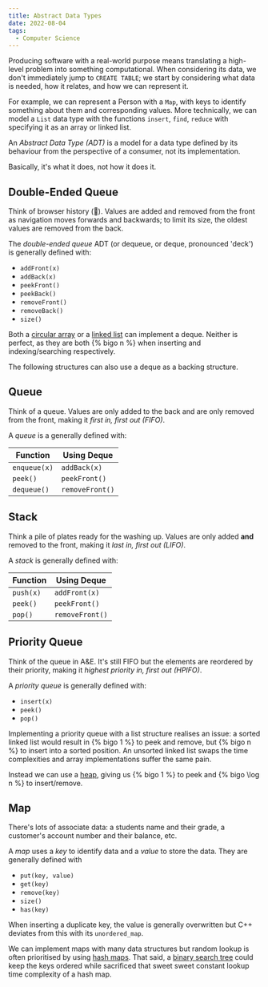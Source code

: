 ```yaml
---
title: Abstract Data Types
date: 2022-08-04
tags:
  - Computer Science
---
```


Producing software with a real-world purpose means translating a high-level
problem into something computational. When considering its data, we don't
immediately jump to `CREATE TABLE`; we start by considering what data is needed,
how it relates, and how we can represent it.

For example, we can represent a Person with a `Map`, with keys to identify
something about them and corresponding values. More technically, we can model a
`List` data type with the functions `insert`, `find`, `reduce` with specifying
it as an array or linked list.

An _Abstract Data Type (ADT)_ is <!--excerpt-->a model for a data type defined
by its behaviour from the perspective of a consumer, not its
implementation.<!--excerpt-->

Basically, it's what it does, not how it does it.

## Double-Ended Queue

Think of browser history (😬). Values are added and removed from the front as
navigation moves forwards and backwards; to limit its size, the oldest values
are removed from the back.

The _double-ended queue_ ADT (or dequeue, or deque, pronounced 'deck') is
generally defined with:

- `addFront(x)`
- `addBack(x)`
- `peekFront()`
- `peekBack()`
- `removeFront()`
- `removeBack()`
- `size()`

Both a <a href="{% post_path (re)learning-cs/lists %}#Circular-Array">circular
array</a> or a
<a href="{% post_path (re)learning-cs/lists %}#Linked-List">linked list</a> can
implement a deque. Neither is perfect, as they are both {% bigo n %} when
inserting and indexing/searching respectively.

The following structures can also use a deque as a backing structure.

## Queue

Think of a queue. Values are only added to the back and are only removed from
the front, making it _first in, first out (FIFO)_.

A _queue_ is a generally defined with:

| Function     | Using Deque     |
| ------------ | --------------- |
| `enqueue(x)` | `addBack(x)`    |
| `peek()`     | `peekFront()`   |
| `dequeue()`  | `removeFront()` |

## Stack

Think a pile of plates ready for the washing up. Values are only added **and**
removed to the front, making it _last in, first out (LIFO)_.

A _stack_ is generally defined with:

| Function  | Using Deque     |
| --------- | --------------- |
| `push(x)` | `addFront(x)`   |
| `peek()`  | `peekFront()`   |
| `pop()`   | `removeFront()` |

## Priority Queue

Think of the queue in A&E. It's still FIFO but the elements are reordered by
their priority, making it _highest priority in, first out (HPIFO)_.

A _priority queue_ is generally defined with:

- `insert(x)`
- `peek()`
- `pop()`

Implementing a priority queue with a list structure realises an issue: a sorted
linked list would result in {% bigo 1 %} to peek and remove, but {% bigo n %} to
insert into a sorted position. An unsorted linked list swaps the time
complexities and array implementations suffer the same pain.

Instead we can use a
<a href="{% post_path (re)learning-cs/trees %}#Heap">heap</a>, giving us {%
bigo 1 %} to peek and {% bigo \log n %} to insert/remove.

## Map

There's lots of associate data: a students name and their grade, a customer's
account number and their balance, etc.

A _map_ uses a _key_ to identify data and a _value_ to store the data. They are
generally defined with

- `put(key, value)`
- `get(key)`
- `remove(key)`
- `size()`
- `has(key)`

When inserting a duplicate key, the value is generally overwritten but C++
deviates from this with its `unordered_map`.

We can implement maps with many data structures but random lookup is often
prioritised by using
<a href="{% post_path (re)learning-cs/hashing %}#Hash-Map">hash maps</a>. That
said, a
<a href="{% post_path (re)learning-cs/trees %}#Binary-Search-Tree">binary search
tree</a> could keep the keys ordered while sacrificed that sweet sweet constant
lookup time complexity of a hash map.
